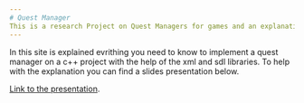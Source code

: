```yaml
---
# Quest Manager
This is a research Project on Quest Managers for games and an explanation on how to implement one on c++ with xml and sdl libraries.
---
```


In this site is explained evrithing you need to know to implement a quest manager on a c++ project with the help of the xml and sdl libraries. To help with the explanation you can find a slides presentation below.

[Link to the presentation](https://docs.google.com/presentation/d/1sUzmROdSO6PizK6M_0evII9T5EJ6JOWZUksZApChd1Y/edit?usp=sharing).
